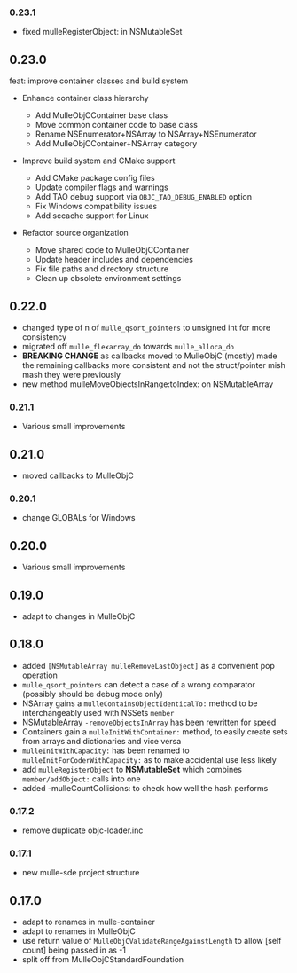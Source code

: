 ### 0.23.1

* fixed mulleRegisterObject: in NSMutableSet

## 0.23.0


feat: improve container classes and build system

* Enhance container class hierarchy
  - Add MulleObjCContainer base class
  - Move common container code to base class
  - Rename NSEnumerator+NSArray to NSArray+NSEnumerator
  - Add MulleObjCContainer+NSArray category

* Improve build system and CMake support
  - Add CMake package config files
  - Update compiler flags and warnings
  - Add TAO debug support via `OBJC_TAO_DEBUG_ENABLED` option
  - Fix Windows compatibility issues
  - Add sccache support for Linux

* Refactor source organization
  - Move shared code to MulleObjCContainer
  - Update header includes and dependencies
  - Fix file paths and directory structure
  - Clean up obsolete environment settings


## 0.22.0

* changed type of n of `mulle_qsort_pointers` to unsigned int for more consistency
* migrated off `mulle_flexarray_do` towards `mulle_alloca_do`
* **BREAKING CHANGE** as callbacks moved to MulleObjC (mostly) made the remaining callbacks more consistent and not the struct/pointer mish mash they were previously
* new method mulleMoveObjectsInRange:toIndex: on NSMutableArray


### 0.21.1

* Various small improvements

## 0.21.0

* moved callbacks to MulleObjC


### 0.20.1

* change GLOBALs for Windows

## 0.20.0

* Various small improvements


## 0.19.0

* adapt to changes in MulleObjC


## 0.18.0

* added `[NSMutableArray mulleRemoveLastObject]` as a convenient pop operation
* `mulle_qsort_pointers` can detect a case of a wrong comparator (possibly should be debug mode only)
* NSArray gains a `mulleContainsObjectIdenticalTo:` method to be interchangeably used with NSSets `member`
* NSMutableArray `-removeObjectsInArray` has been rewritten for speed
* Containers gain a `mulleInitWithContainer:` method, to easily create sets from arrays and dictionaries and vice versa
* `mulleInitWithCapacity:` has been renamed to `mulleInitForCoderWithCapacity:` as to make accidental use less likely
* add `mulleRegisterObject` to **NSMutableSet** which combines `member/addObject:` calls into one
* added -mulleCountCollisions: to check how well the hash performs


### 0.17.2

* remove duplicate objc-loader.inc

### 0.17.1

* new mulle-sde project structure

## 0.17.0

* adapt to renames in mulle-container
* adapt to renames in MulleObjC
* use return value of `MulleObjCValidateRangeAgainstLength` to allow [self count] being passed in as -1
* split off from MulleObjCStandardFoundation
